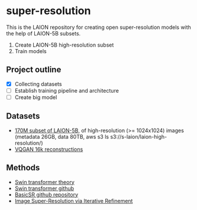 # super-resolution
This is the LAION repository for creating open super-resolution models with the help of LAION-5B subsets.

1) Create LAION-5B high-resolution subset
2) Train models

## Project outline
- [x] Collecting datasets
- [ ] Establish training pipeline and architecture
- [ ] Create big model

## Datasets
- [170M subset of LAION-5B](https://huggingface.co/datasets/laion/laion-high-resolution), of high-resolution (>= 1024x1024) images (metadata 26GB, data 80TB, aws s3 ls s3://s-laion/laion-high-resolution/)
- [VQGAN 16k reconstructions](https://huggingface.co/datasets/johnowhitaker/vqgan16k_reconstruction)

## Methods
- [Swin transformer theory](https://sh-tsang.medium.com/review-swin-transformer-3438ea335585)
- [Swin transformer github](https://github.com/JingyunLiang/SwinIR)
- [BasicSR github repository](https://github.com/xinntao/BasicSR)
- [Image Super-Resolution via Iterative Refinement](https://github.com/Janspiry/Image-Super-Resolution-via-Iterative-Refinement)